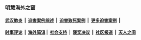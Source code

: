 
### 明慧海外之窗

####  [武汉肺炎](indexes/365.md?t=02072251) &nbsp;|&nbsp;  [迫害案例综述](indexes/328.md?t=02072251) &nbsp;|&nbsp; [迫害致死案例](indexes/277.md?t=02072251)  &nbsp;|&nbsp; [更多迫害案例](indexes/81.md?t=02072251)  &nbsp;|&nbsp; 
####  [时事评论](indexes/19.md?t=02072251) &nbsp;|&nbsp; [海外简讯](indexes/245.md?t=02072251)&nbsp;|&nbsp;  [社会支持](indexes/140.md?t=02072251) &nbsp;|&nbsp; [褒奖决议](indexes/282.md?t=02072251) &nbsp;|&nbsp; [社区报道](indexes/91.md?t=02072251)  &nbsp;|&nbsp; [天人之间](indexes/78.md?t=02072251) 

